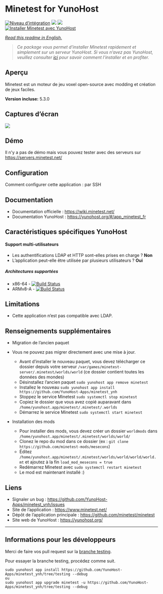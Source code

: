 # Minetest for YunoHost

[![Niveau d’intégration](https://dash.yunohost.org/integration/minetest.svg)](https://dash.yunohost.org/appci/app/minetest) ![](https://ci-apps.yunohost.org/ci/badges/minetest.status.svg) ![](https://ci-apps.yunohost.org/ci/badges/minetest.maintain.svg)  
[![Installer Minetest avec YunoHost](https://install-app.yunohost.org/install-with-yunohost.png)](https://install-app.yunohost.org/?app=minetest)

*[Read this readme in English.](./README.md)*

> *Ce package vous permet d’installer Minetest rapidement et simplement sur un serveur YunoHost.
Si vous n’avez pas YunoHost, veuillez consulter [ici](https://yunohost.org/#/install) pour savoir comment l’installer et en profiter.*

## Aperçu
Minetest est un moteur de jeu voxel open-source avec modding et création de jeux faciles.

**Version incluse:** 5.3.0

## Captures d’écran

![](https://www.minetest.net/media/gallery/1.jpg)

## Démo

Il n'y a pas de démo mais vous pouvez tester avec des serveurs sur https://servers.minetest.net/

## Configuration

Comment configurer cette application : par SSH

## Documentation

 * Documentation officielle : https://wiki.minetest.net/
 * Documentation YunoHost : https://yunohost.org/#/app_minetest_fr

## Caractéristiques spécifiques YunoHost

#### Support multi-utilisateurs

* Les authentifications LDAP et HTTP sont-elles prises en charge ? **Non**
* L’application peut-elle être utilisée par plusieurs utilisateurs ? **Oui**

##### Architectures supportées

* x86-64 - [![Build Status](https://ci-apps.yunohost.org/ci/logs/minetest%20%28Apps%29.svg)](https://ci-apps.yunohost.org/ci/apps/minetest/)
* ARMv8-A - [![Build Status](https://ci-apps-arm.yunohost.org/ci/logs/minetest%20%28Apps%29.svg)](https://ci-apps-arm.yunohost.org/ci/apps/minetest/)

## Limitations

* Cette application n’est pas compatible avec LDAP.

## Renseignements supplémentaires

* Migration de l’ancien paquet

* Vous ne pouvez pas migrer directement avec une mise à jour.
	* Avant d’installer le nouveau paquet, vous devez télécharger ce dossier depuis votre serveur `/var/games/minetest-server/.minetest/worlds/world` (ce dossier contient toutes les données des mondes)
	* Désinstallez l’ancien paquet `sudo yunohost app remove minetest`
	* Installez le nouveau `sudo yunohost app install https://github.com/YunoHost-Apps/minetest_ynh`
	* Stoppez le service Minetest `sudo systemctl stop minetest`
	* Copiez le dossier que vous avez copié auparavant dans `/home/yunohost.app/minetest/.minetest/.worlds`
	* Démarrez le service Minetest `sudo systemctl start minetest`

* Installation des mods
	* Pour installer des mods, vous devez créer un dossier `worldmods` dans `/home/yunohost.app/minetest/.minetest/worlds/world/`
	* Clonez le repo du mod dans ce dossier (ex : `git clone https://github.com/minetest-mods/mesecons`)
	* Éditez `/home/yunohost.app/minetest/.minetest/worlds/world/world/world.mt` et ajoutez à la fin `load_mod_mesecons = true`
	* Redémarrez Minetest avec `sudo systemctl restart minetest`
	* Le mod est maintenant installé :)

## Liens

 * Signaler un bug : https://github.com/YunoHost-Apps/minetest_ynh/issues
 * Site de l’application : https://www.minetest.net/
 * Dépôt de l’application principale : https://github.com/minetest/minetest
 * Site web de YunoHost : https://yunohost.org/

---

Informations pour les développeurs
----------------

Merci de faire vos pull request sur la [branche testing](https://github.com/YunoHost-Apps/minetest_ynh/tree/testing).

Pour essayer la branche testing, procédez comme suit.
```
sudo yunohost app install https://github.com/YunoHost-Apps/minetest_ynh/tree/testing --debug
ou
sudo yunohost app upgrade minetest -u https://github.com/YunoHost-Apps/minetest_ynh/tree/testing --debug
```
